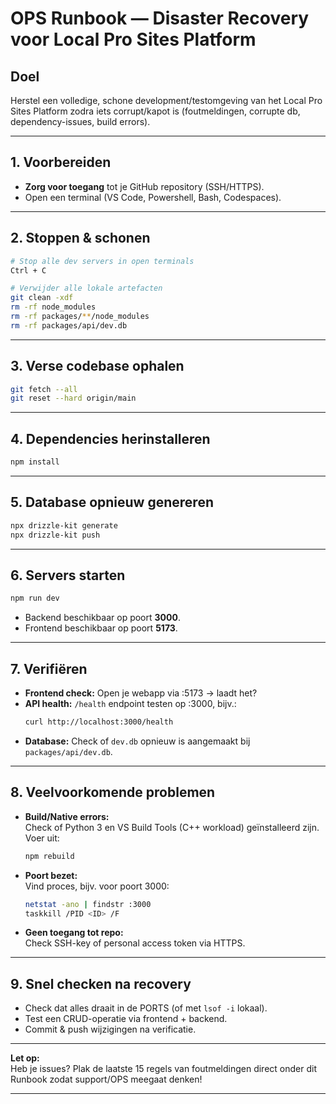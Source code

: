 # OPS Runbook — Disaster Recovery voor Local Pro Sites Platform

## Doel
Herstel een volledige, schone development/testomgeving van het Local Pro Sites Platform zodra iets corrupt/kapot is (foutmeldingen, corrupte db, dependency-issues, build errors).

---

## 1. Voorbereiden
- **Zorg voor toegang** tot je GitHub repository (SSH/HTTPS).
- Open een terminal (VS Code, Powershell, Bash, Codespaces).

---

## 2. Stoppen & schonen
```bash
# Stop alle dev servers in open terminals
Ctrl + C

# Verwijder alle lokale artefacten
git clean -xdf
rm -rf node_modules
rm -rf packages/**/node_modules
rm -rf packages/api/dev.db
```

---

## 3. Verse codebase ophalen
```bash
git fetch --all
git reset --hard origin/main
```

---

## 4. Dependencies herinstalleren
```bash
npm install
```

---

## 5. Database opnieuw genereren
```bash
npx drizzle-kit generate
npx drizzle-kit push
```

---

## 6. Servers starten
```bash
npm run dev
```
- Backend beschikbaar op poort **3000**.
- Frontend beschikbaar op poort **5173**.

---

## 7. Verifiëren
- **Frontend check:** Open je webapp via :5173 → laadt het?
- **API health:** `/health` endpoint testen op :3000, bijv.:
  ```bash
  curl http://localhost:3000/health
  ```
- **Database:** Check of `dev.db` opnieuw is aangemaakt bij `packages/api/dev.db`.

---

## 8. Veelvoorkomende problemen
- **Build/Native errors:**  
  Check of Python 3 en VS Build Tools (C++ workload) geïnstalleerd zijn.  
  Voer uit:  
  ```bash
  npm rebuild
  ```
- **Poort bezet:**  
  Vind proces, bijv. voor poort 3000:  
  ```bash
  netstat -ano | findstr :3000
  taskkill /PID <ID> /F
  ```
- **Geen toegang tot repo:**  
  Check SSH-key of personal access token via HTTPS.

---

## 9. Snel checken na recovery
- Check dat alles draait in de PORTS (of met `lsof -i` lokaal).
- Test een CRUD-operatie via frontend + backend.
- Commit & push wijzigingen na verificatie.

---

**Let op:**  
Heb je issues? Plak de laatste 15 regels van foutmeldingen direct onder dit Runbook zodat support/OPS meegaat denken!

---